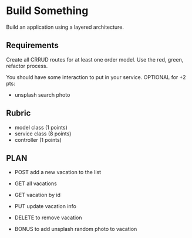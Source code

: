 # Build Something

Build an application using a layered architecture.

## Requirements

Create all CRRUD routes for at least one order model. Use the red, green,
refactor process.

You should have some interaction to put in your service. 
OPTIONAL for +2 pts:

* unsplash search photo 

## Rubric

* model class (1 points)
* service class (8 points)
* controller (1 points)

## PLAN
* POST add a new vacation to the list 
* GET all vacations
* GET vacation by id
* PUT update vacation info  
* DELETE to remove vacation 

* BONUS to add unsplash random photo to vacation